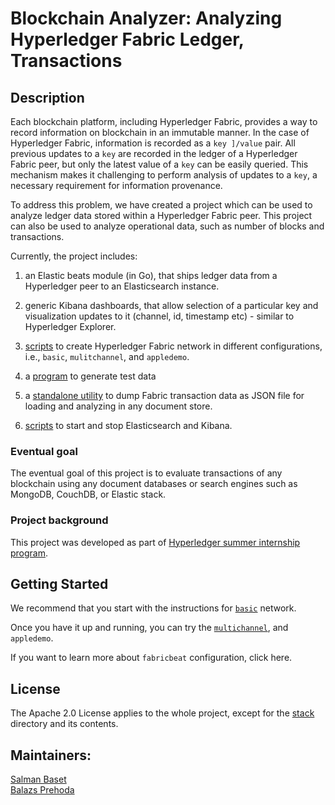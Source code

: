 # Blockchain Analyzer: Analyzing Hyperledger Fabric Ledger, Transactions


## Description

Each blockchain platform, including Hyperledger Fabric, provides a way to record information on blockchain in an immutable manner. In the case of Hyperledger Fabric, information is recorded as a `key ]/value` pair. All previous updates to a `key` are recorded in the ledger of a Hyperledger Fabric peer, but only the latest value of a `key` can be easily queried. This mechanism makes it challenging to perform analysis of updates to a `key`, a necessary requirement for information provenance.

To address this problem, we have created a project which can be used to analyze ledger data stored within a Hyperledger Fabric peer. This project can also be used to analyze operational data, such as number of blocks and transactions.

Currently, the project includes:

1. an Elastic beats module (in Go), that ships ledger data from a Hyperledger peer to an Elasticsearch instance. 

2. generic Kibana dashboards, that allow selection of a particular key and visualization updates to it (channel, id, timestamp etc) - similar to Hyperledger Explorer.

3. [scripts](https://github.com/hyperledger-labs/blockchain-analyzer/tree/master/network) to create Hyperledger Fabric network in different configurations, i.e., `basic`, `mulitchannel`, and `appledemo`.

4. a [program](https://github.com/hyperledger-labs/blockchain-analyzer/tree/master/apps/dummyapp) to generate test data

5. a [standalone utility](https://github.com/hyperledger-labs/blockchain-analyzer/tree/master/dumper) to dump Fabric transaction data as JSON file for loading and analyzing in any document store. 

6. [scripts](https://github.com/hyperledger-labs/blockchain-analyzer/tree/master/stack) to start and stop Elasticsearch and Kibana.


### Eventual goal
The eventual goal of this project is to evaluate transactions of any blockchain using any document databases or search engines such as MongoDB, CouchDB, or Elastic stack.

### Project background

This project was developed as part of [Hyperledger summer internship program](https://wiki.hyperledger.org/display/INTERN/Analyzing+Hyperledger+Fabric+Ledger%2C+Transactions%2C+and+Logs+using+Elasticsearch+and+Kibana). 


## Getting Started

We recommend that you start with the instructions for [`basic`](docs/Basic_setup.md) network.

Once you have it up and running, you can try the [`multichannel`](docs/Multichannel_setup.md), and `appledemo`.

If you want to learn more about `fabricbeat` configuration, click here.

## License
The Apache 2.0 License applies to the whole project, except for the [stack](https://github.com/hyperledger-labs/blockchain-analyzer/tree/master/stack) directory and its contents.

## Maintainers:

[Salman Baset](https://github.com/salmanbaset) <br>
[Balazs Prehoda](https://github.com/balazsprehoda)
